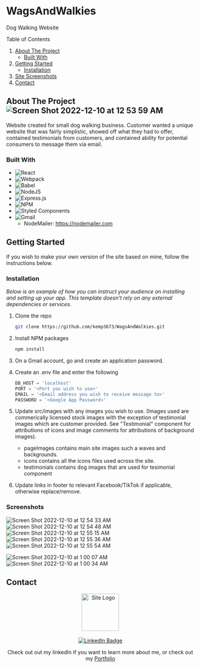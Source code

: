 # WagsAndWalkies
Dog Walking Website

<!-- TABLE OF CONTENTS -->

  <summary>Table of Contents</summary>
  <ol>
    <li>
      <a href="#about-the-project">About The Project</a>
      <ul>
        <li><a href="#built-with">Built With</a></li>
      </ul>
    </li>
    <li>
      <a href="#getting-started">Getting Started</a>
      <ul>
        <li><a href="#installation">Installation</a></li>
      </ul>
    </li>
    <li><a href="#screenshots">Site Screenshots</a></li>
    <li><a href="#contact">Contact</a></li>
  </ol>


<!-- ABOUT THE PROJECT -->
## About The Project![Screen Shot 2022-12-10 at 12 53 59 AM](https://user-images.githubusercontent.com/102747919/206836301-463c70f5-a50f-4e94-8117-57ca6afe481e.png)


Website created for small dog walking business. Customer wanted a unique website that was fairly simplistic, showed off what they had to offer, contained testimonials from customers, and contained ability for potential consumers to message them via email.

### Built With

* ![React](https://img.shields.io/badge/react-%2320232a.svg?style=for-the-badge&logo=react&logoColor=%2361DAFB)
* ![Webpack](https://img.shields.io/badge/webpack-%238DD6F9.svg?style=for-the-badge&logo=webpack&logoColor=black)
* ![Babel](https://img.shields.io/badge/Babel-F9DC3e?style=for-the-badge&logo=babel&logoColor=black)
* ![NodeJS](https://img.shields.io/badge/node.js-6DA55F?style=for-the-badge&logo=node.js&logoColor=white)
* ![Express.js](https://img.shields.io/badge/express.js-%23404d59.svg?style=for-the-badge&logo=express&logoColor=%2361DAFB)
* ![NPM](https://img.shields.io/badge/NPM-%23000000.svg?style=for-the-badge&logo=npm&logoColor=white)
* ![Styled Components](https://img.shields.io/badge/styled--components-DB7093?style=for-the-badge&logo=styled-components&logoColor=white)
* ![Gmail](https://img.shields.io/badge/Gmail-D14836?style=for-the-badge&logo=gmail&logoColor=white)
  - NodeMailer: https://nodemailer.com


<!-- GETTING STARTED -->
## Getting Started

If you wish to make your own version of the site based on mine, follow the instructions below.

### Installation

_Below is an example of how you can instruct your audience on installing and setting up your app. This template doesn't rely on any external dependencies or services._

1. Clone the repo
   ```sh
   git clone https://github.com/kemp3673/WagsAndWalkies.git
   ```
2. Install NPM packages
   ```sh
   npm install
   ```
3. On a Gmail account, go and create an application password.

4. Create an .env file and enter the following
   ```js
   DB_HOST = 'localhost'
   PORT = '<Port you wish to use>'
   EMAIL = '<Email address you wish to receive message to>'
   PASSWORD = '<Google App Password>'
   ```
 7. Update src/images with any images you wish to use. (Images used are commerically licensed stock images with the exception of testimonial images which are customer provided. See "Testimonial" component for attributions of icons and image comments for attributions of background images).
    - pageImages contains main site images such a waves and backgrounds. 
    - icons contains all the icons files used across the site.
    - testimonials contains dog images that are used for tesimonial component
    
 8. Update links in footer to relevant Facebook/TikTok if applicable, otherwise replace/remove.



<!-- SCREENSHOTS -->
### Screenshots
![Screen Shot 2022-12-10 at 12 54 33 AM](https://user-images.githubusercontent.com/102747919/206836319-ffe0df2c-cb23-4b2e-979d-8cbf4dfb27c9.png)
![Screen Shot 2022-12-10 at 12 54 48 AM](https://user-images.githubusercontent.com/102747919/206836329-a215d27c-8d7c-434b-b9d6-28efbc646abc.png)
![Screen Shot 2022-12-10 at 12 55 15 AM](https://user-images.githubusercontent.com/102747919/206836349-71786520-e745-4480-adaa-74156888cadd.png)
![Screen Shot 2022-12-10 at 12 55 36 AM](https://user-images.githubusercontent.com/102747919/206836357-7c50c387-f2d9-41d9-9931-1ac17844c1f3.png)
![Screen Shot 2022-12-10 at 12 55 54 AM](https://user-images.githubusercontent.com/102747919/206836367-c302ad7c-5df9-48b0-9fe2-e8f665b0b315.png)

![Screen Shot 2022-12-10 at 1 00 07 AM](https://user-images.githubusercontent.com/102747919/206836524-743a592d-202b-44af-973d-d8aa797a3f15.png)
![Screen Shot 2022-12-10 at 1 00 34 AM](https://user-images.githubusercontent.com/102747919/206836533-62d033a4-216d-4c2d-b323-6b44dfd2feab.png)



<!-- CONTACT -->
## Contact

<div id="badges" align="center">
  <a href="https://www.linkedin.com/in/nicholas-kempkes/">
    <img src="https://cdn-icons-png.flaticon.com/512/1581/1581645.png" alt="Site Logo" width="100"/>
       <!--   Created by Freepik from flaticon.com   -->
  <br></br>
  <a href="https://github.com/kemp3673/WagsAndWalkies/">
    <img src="https://img.shields.io/badge/LinkedIn-blue?style=for-the-badge&logo=linkedin&logoColor=white" alt="LinkedIn Badge"/>
  </a>
  <p>Check out out my linkedIn if you want to learn more about me, or check out my <a href="https://www.nicholaskempkes.com">Portfolio</a></p>
</div>
